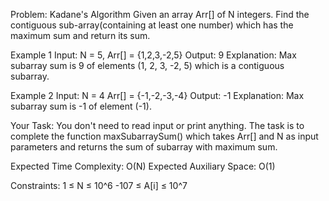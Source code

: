 Problem: Kadane's Algorithm
Given an array Arr[] of N integers. Find the contiguous sub-array(containing at least one number) which has the maximum sum and return its sum.

Example 1
Input: N = 5, Arr[] = {1,2,3,-2,5}
Output: 9
Explanation: Max subarray sum is 9 of elements (1, 2, 3, -2, 5) which is a contiguous subarray.

Example 2
Input: N = 4
Arr[] = {-1,-2,-3,-4}
Output: -1
Explanation: Max subarray sum is -1 of element (-1).

Your Task:
You don't need to read input or print anything. The task is to complete the function maxSubarraySum() which takes Arr[] and N as input parameters and returns the sum of subarray with maximum sum.

Expected Time Complexity: O(N)
Expected Auxiliary Space: O(1)

Constraints:
1 ≤ N ≤ 10^6
-107 ≤ A[i] ≤ 10^7